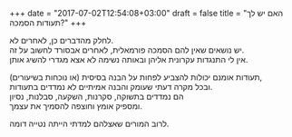 +++
date = "2017-07-02T12:54:08+03:00"
draft = false
title = "האם יש לך תעודות הסמכה?"
+++

לחלק מהדברים כן, לאחרים לא.  
יש נושאים שאין להם הסמכה פורמאלית, לאחרים אבסורד לחשוב על זה.  
אין לי התנגדות עקרונית אליהן ובאותה נשימה לא אצא מגדרי להשיג אותן.  

תעודות אומנם יכולות להצביע לפחות על הבנה בסיסית (או נוכחות בשיעורים),  
ובכל מקרה דעתי שעומק והבנה אמיתיים לא נמדדים בתעודות.  
הם נמדדים בתשוקה, סקרנות, השקעה, סבלנות, נסיון  
ומספיק אומץ וחוצפה להסמיך את עצמך.  

לרוב המורים שאצלהם למדתי הייתה נטייה דומה.  
